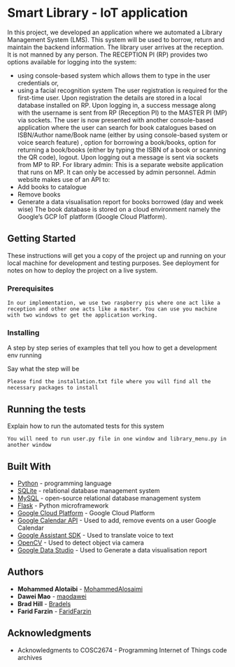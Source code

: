 # Smart Library - IoT application

In this project, we developed an application where we automated a Library ManagementSystem (LMS). This system will be used to borrow, return and maintain the backend information. 
The library user arrives at the reception. It is not manned by any person. TheRECEPTION PI (RP) provides two options available for logging into the system:- using console-based system which allows them to type in the user credentials or,- using a facial recognition systemThe user registration is required for the first-time user. Upon registration the details are stored in alocal database installed on RP. Upon logging in, a success message along with the username is sent from RP (Reception PI) to the MASTER PI (MP) via sockets. The user is now presented with another console-based application where the user can search for book catalogues based on ISBN/Author name/Book name (either by using console-based system or voice search feature) , option for borrowing a book/books, option for returning a book/books (either by typing the ISBN of a book or scanning the QR code), logout. Upon logging out a message is sent via sockets from MP to RP.
For library admin: This is a separate website application that runs on MP. It can only be accessedby admin personnel. Admin website makes use of an API to:
- Add books to catalogue
- Remove books
- Generate a data visualisation report for books borrowed (day and week wise)
The book database is stored on a cloud environment namely the Google’s GCP IoT platform(Google Cloud Platform).

## Getting Started

These instructions will get you a copy of the project up and running on your local machine for development and testing purposes. See deployment for notes on how to deploy the project on a live system.

### Prerequisites


```
In our implementation, we use two raspberry pis where one act like a reception and other one acts like a master. You can use you machine with two windows to get the application working. 
```

### Installing

A step by step series of examples that tell you how to get a development env running

Say what the step will be

```
Please find the installation.txt file where you will find all the necessary packages to install
```

## Running the tests

Explain how to run the automated tests for this system

```
You will need to run user.py file in one window and library_menu.py in another window
```


## Built With

* [Python](https://www.python.org) - programming language
* [SQLite](https://www.sqlite.org/index.html) - relational database management system
* [MySQL](https://www.mysql.com) - open-source relational database management system
* [Flask](http://flask.pocoo.org) - Python microframework
* [Google Cloud Platform](https://cloud.google.com/gcp/?utm_source=google&utm_medium=cpc&utm_campaign=japac-AU-all-en-dr-bkws-all-super-trial-e-dr-1003987&utm_content=text-ad-none-none-DEV_c-CRE_248263937479-ADGP_Hybrid%20%7C%20AW%20SEM%20%7C%20BKWS%20~%20T1%20%7C%20EXA%20%7C%20General%20%7C%201:1%20%7C%20AU%20%7C%20en%20%7C%20google%20cloud%20platform-KWID_43700023244271242-kwd-296644789888&userloc_9071338&utm_term=KW_google%20cloud%20platform&gclid=CjwKCAjw8qjnBRA-EiwAaNvhwDdJuPzXpsVzy8bM4AsttOQ86iB5Cz29fB-LU5AqkuNp86ayj2igQBoCFsUQAvD_BwE) - Google Cloud Platform
* [Google Calendar API](https://developers.google.com/calendar/) - Used to add, remove events on a user Google Calendar
* [Google Assistant SDK](https://developers.google.com/assistant/sdk/) - Used to translate voice to text
* [OpenCV](https://opencv.org) - Used to detect object via camera
* [Google Data Studio](https://datastudio.google.com/u/0/navigation/reporting) - Used to Generate a data visualisation report

## Authors

* **Mohammed Alotaibi** - [MohammedAlosaimi](https://github.com/mohammedhalosaimi)
* **Dawei Mao** - [maodawei](https://github.com/maodawei)
* **Brad Hill** - [Bradels](https://github.com/Bradels)
* **Farid Farzin** - [FaridFarzin](https://github.com/FaridFarzin)


## Acknowledgments

* Acknowledgments to COSC2674 - Programming Internet of Things code archives
